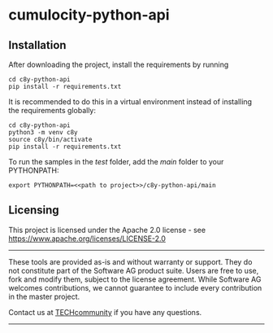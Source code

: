 # cumulocity-python-api

## Installation
After downloading the project, install the requirements by running 

```
cd c8y-python-api
pip install -r requirements.txt
```

It is recommended to do this in a virtual environment instead of installing the requirements globally:

```
cd c8y-python-api
python3 -m venv c8y
source c8y/bin/activate
pip install -r requirements.txt
```

To run the samples in the *test* folder, add the *main* folder to your PYTHONPATH:

```
export PYTHONPATH=<<path to project>>/c8y-python-api/main
```
## Licensing

This project is licensed under the Apache 2.0 license - see <https://www.apache.org/licenses/LICENSE-2.0>

______________________
These tools are provided as-is and without warranty or support. They do not constitute part of the Software AG product suite. Users are free to use, fork and modify them, subject to the license agreement. While Software AG welcomes contributions, we cannot guarantee to include every contribution in the master project.

Contact us at [TECHcommunity](mailto:technologycommunity@softwareag.com?subject=Github/SoftwareAG) if you have any questions.
______________________
